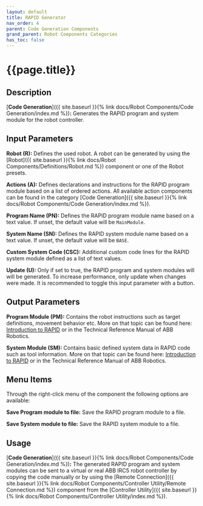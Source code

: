 ```yaml
---
layout: default
title: RAPID Generator
nav_order: 4
parent: Code Generation Components
grand_parent: Robot Components Categories
has_toc: false
---
```


# **{{page.title}}**

## **Description**

[**Code Generation**]({{ site.baseurl }}{% link docs/Robot Components/Code Generation/index.md %})**:** 
Generates the RAPID program and system module for the robot controller.

## **Input Parameters**

**Robot (R):** Defines the used robot. A robot can be generated by using the [Robot]({{ site.baseurl }}{% link docs/Robot Components/Definitions/Robot.md %}) component or one of the Robot presets. 

**Actions (A):** Defines declarations and instructions for the RAPID program module based on a list of ordered actions. All available action components can be found in the category [Code Generation]({{ site.baseurl }}{% link docs/Robot Components/Code Generation/index.md %}).

**Program Name (PN):** Defines the RAPID program module name based on a text value. If unset, the default value will be `MainModule`.

**System Name (SN):** Defines the RAPID system module name based on a text value. If unset, the default value will be `BASE`.

**Custom System Code (CSC):** Additional custom code lines for the RAPID system module defined as a list of text values. 

**Update (U):** Only if set to true, the RAPID program and system modules will will be generated. To increase performance, only update when changes were made. It is recommended to toggle this input parameter with a button.  

## **Output Parameters**

**Program Module (PM):** Contains the robot instructions such as target definitions, movement behavior etc. More on that topic can be found here: [Introduction to RAPID]({http://dl.icdst.org/pdfs/files3/db9fddeb58803077290aa2538c54333d.pdf}) or in the Technical Reference Manual of ABB Robotics.

**System Module (SM):** Contains basic defined system data in RAPID code such as tool information. More on that topic can be found here: [Introduction to RAPID]({http://dl.icdst.org/pdfs/files3/db9fddeb58803077290aa2538c54333d.pdf}) or in the Technical Reference Manual of ABB Robotics.

## **Menu Items**

Through the right-click menu of the component the following options are available:

**Save Program module to file:** Save the RAPID program module to a file.

**Save System module to file:** Save the RAPID system module to a file.

## **Usage**

[**Code Generation**]({{ site.baseurl }}{% link docs/Robot Components/Code Generation/index.md %})**:** The generated RAPID program and system modules can be sent to a virtual or real ABB IRC5 robot controller by copying the code manually or by using the [Remote Connection]({{ site.baseurl }}{% link docs/Robot Components/Controller Utility/Remote Connection.md %}) component from the [Controller Utility]({{ site.baseurl }}{% link docs/Robot Components/Controller Utility/index.md %}).